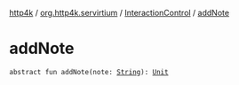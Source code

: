 [http4k](../../index.md) / [org.http4k.servirtium](../index.md) / [InteractionControl](index.md) / [addNote](./add-note.md)

# addNote

`abstract fun addNote(note: `[`String`](https://kotlinlang.org/api/latest/jvm/stdlib/kotlin/-string/index.html)`): `[`Unit`](https://kotlinlang.org/api/latest/jvm/stdlib/kotlin/-unit/index.html)